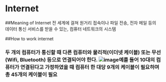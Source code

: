 # Internet

##Meaning of Internet
전 세계에 걸쳐 원거리 접속이나 파일 전송, 전자 메일 등의 데이터 통신 서비스를 받을 수 있는, 컴퓨터 네트워크의 시스템

##How to work internet
### 두 개의 컴퓨터가 통신할 때 다른 컴퓨터와 물리적(이더넷 케이블) 또는 무선(Wifi, Bluetooth) 등으로 연결되어야 한다. ![image](https://user-images.githubusercontent.com/82091740/187463681-7c65915e-c093-4a4c-9bd6-e39f5edc7c76.png)예를 들어 10대의 컴퓨터가 연결된다고 가정하였을 때 컴퓨터 한 대당 9개의 케이블이 필요하며 총 45개의 케이블이 필요

